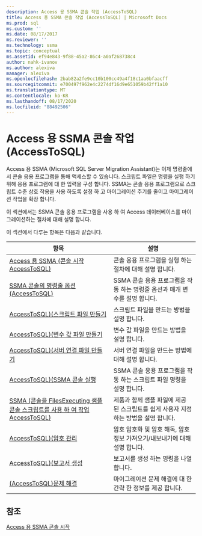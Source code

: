 ```yaml
---
description: Access 용 SSMA 콘솔 작업 (AccessToSQL)
title: Access 용 SSMA 콘솔 작업 (AccessToSQL) | Microsoft Docs
ms.prod: sql
ms.custom: ''
ms.date: 08/17/2017
ms.reviewer: ''
ms.technology: ssma
ms.topic: conceptual
ms.assetid: ef94e843-9f88-45a2-86c4-a0af268738c4
author: nahk-ivanov
ms.author: alexiva
manager: alexiva
ms.openlocfilehash: 2bab82a2fe9cc10b100cc49a4f18c1aa0bfaacff
ms.sourcegitcommit: e700497f962e4c2274df16d9e651059b42ff1a10
ms.translationtype: MT
ms.contentlocale: ko-KR
ms.lasthandoff: 08/17/2020
ms.locfileid: "88492506"
---
```

# <a name="working-with-ssma-for-access-console-accesstosql"></a>Access 용 SSMA 콘솔 작업 (AccessToSQL)
Access 용 SSMA (Microsoft SQL Server Migration Assistant)는 이제 명령줄에서 콘솔 응용 프로그램을 통해 액세스할 수 있습니다. 스크립트 파일은 명령을 실행 하기 위해 응용 프로그램에 대 한 입력을 구성 합니다. SSMA는 콘솔 응용 프로그램으로 스크립트 수준 상호 작용을 사용 하도록 설정 하 고 마이그레이션 주기를 줄이고 마이그레이션 작업을 확장 합니다.  
  
이 섹션에서는 SSMA 콘솔 응용 프로그램을 사용 하 여 Access 데이터베이스를 마이그레이션하는 절차에 대해 설명 합니다.  
  
이 섹션에서 다루는 항목은 다음과 같습니다.  
  
|항목|설명|  
|-|-|  
|[Access 용 SSMA &#40;콘솔 시작 AccessToSQL&#41;](../../ssma/access/getting-started-with-ssma-for-access-console-accesstosql.md)|콘솔 응용 프로그램을 실행 하는 절차에 대해 설명 합니다.|  
|[SSMA 콘솔의 명령줄 옵션 &#40;AccessToSQL&#41;](../../ssma/access/command-line-options-in-ssma-console-accesstosql.md)|SSMA 콘솔 응용 프로그램을 작동 하는 명령줄 옵션과 매개 변수를 설명 합니다.|  
|[AccessToSQL&#41;&#40;스크립트 파일 만들기 ](../../ssma/access/creating-script-files-accesstosql.md)|스크립트 파일을 만드는 방법을 설명 합니다.|  
|[AccessToSQL&#41;&#40;변수 값 파일 만들기 ](../../ssma/access/creating-variable-value-files-accesstosql.md)|변수 값 파일을 만드는 방법을 설명 합니다.|  
|[AccessToSQL&#41;&#40;서버 연결 파일 만들기 ](../../ssma/access/creating-the-server-connection-files-accesstosql.md)|서버 연결 파일을 만드는 방법에 대해 설명 합니다.|  
|[AccessToSQL&#41;&#40;SSMA 콘솔 실행 ](../../ssma/access/executing-the-ssma-console-accesstosql.md)|SSMA 콘솔 응용 프로그램을 작동 하는 스크립트 파일 명령을 설명 합니다.|  
|[SSMA &#40;콘솔을 FilesExecuting 샘플 콘솔 스크립트를 사용 하 여 작업 AccessToSQL&#41;](../../ssma/access/working-sample-console-script-filesexecuting-ssma-console-accesstosql.md)|제품과 함께 샘플 파일에 제공 된 스크립트를 쉽게 사용자 지정 하는 방법을 설명 합니다.|  
|[AccessToSQL&#41;&#40;암호 관리 ](../../ssma/access/managing-passwords-accesstosql.md)|암호 암호화 및 암호 해독, 암호 정보 가져오기/내보내기에 대해 설명 합니다.|  
|[AccessToSQL&#41;&#40;보고서 생성 ](../../ssma/access/generating-reports-accesstosql.md)|보고서를 생성 하는 명령을 나열 합니다.|  
|[&#40;AccessToSQL&#41;문제 해결 ](../../ssma/access/troubleshooting-accesstosql.md)|마이그레이션 문제 해결에 대 한 간략 한 정보를 제공 합니다.|  
  
## <a name="see-also"></a>참조  
[Access 용 SSMA 콘솔 시작](getting-started-with-ssma-for-access-console-accesstosql.md)  
  
